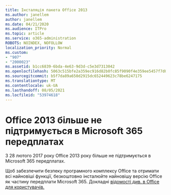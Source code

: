 ```yaml
---
title: Інсталяція пакета Office 2013
ms.author: janellem
author: janellem
ms.date: 04/21/2020
ms.audience: ITPro
ms.topic: article
ms.service: o365-administration
ROBOTS: NOINDEX, NOFOLLOW
localization_priority: Normal
ms.custom:
- "907"
- "2000023"
ms.assetid: b1cc6839-6bda-4e63-9d3d-c5e3d7313042
ms.openlocfilehash: 5063c515bfe2a359ec916d82b0fc85f9090f4e359ee5457f7d007693b71f7a06
ms.sourcegitcommit: b5f7da89a650d2915dc652449623c78be6247175
ms.translationtype: MT
ms.contentlocale: uk-UA
ms.lasthandoff: 08/05/2021
ms.locfileid: "53974618"
---
```

# <a name="office-2013-is-no-longer-supported-in-microsoft-365-subscriptions"></a>Office 2013 більше не підтримується в Microsoft 365 передплатах

З 28 лютого 2017 року Office 2013 року більше не підтримується в Microsoft 365 передплатах.
  
Щоб забезпечити безпеку програмного комплексу Office та отримати всі найновіші функції, безкоштовно інсталюйте найновішу версію Office як частину передплати Microsoft 365. Докладні [відомості див. в Office для користувачів.](https://docs.microsoft.com/microsoft-365/admin/setup/upgrade-users-to-latest-office-client)
  